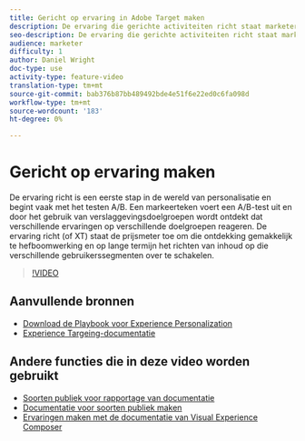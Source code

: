 ```yaml
---
title: Gericht op ervaring in Adobe Target maken
description: De ervaring die gerichte activiteiten richt staat marketers toe om specifieke inhoud aan een specifiek publiek te richten.
seo-description: De ervaring die gerichte activiteiten richt staat marketers toe om specifieke inhoud aan een specifiek publiek te richten.
audience: marketer
difficulty: 1
author: Daniel Wright
doc-type: use
activity-type: feature-video
translation-type: tm+mt
source-git-commit: bab376b87bb489492bde4e51f6e22ed0c6fa098d
workflow-type: tm+mt
source-wordcount: '183'
ht-degree: 0%

---
```



# Gericht op ervaring maken

De ervaring richt is een eerste stap in de wereld van personalisatie en begint vaak met het testen A/B. Een markeerteken voert een A/B-test uit en door het gebruik van verslaggevingsdoelgroepen wordt ontdekt dat verschillende ervaringen op verschillende doelgroepen reageren. De ervaring richt (of XT) staat de prijsmeter toe om die ontdekking gemakkelijk te hefboomwerking en op lange termijn het richten van inhoud op die verschillende gebruikerssegmenten over te schakelen.

>[!VIDEO](https://video.tv.adobe.com/v/22418?quality=12)

## Aanvullende bronnen

* [Download de Playbook voor Experience Personalization](https://guided.adobe.com/?promoid=K42KVXHD&amp;mv=other&amp;search=personalization+playbook#recommended/solutions/target)
* [Experience Targeing-documentatie](https://docs.adobe.com/content/help/en/target/using/activities/experience-targeting/experience-target.html)

## Andere functies die in deze video worden gebruikt

* [Soorten publiek voor rapportage van documentatie](https://docs.adobe.com/help/en/target/using/audiences/managing-audience-filters.html)
* [Documentatie voor soorten publiek maken](https://docs.adobe.com/content/help/en/target/using/audiences/create-audiences/create-audience.html)
* [Ervaringen maken met de documentatie van Visual Experience Composer](https://docs.adobe.com/content/help/en/target/using/experiences/experiences.html)
